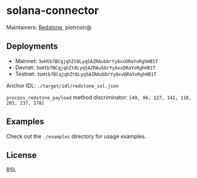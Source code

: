 # solana-connector

Maintainers: [Redstone](https://redstone.finance), piotrostr@

## Deployments

- Mainnet: `3oHtb7BCqjqhZt8LyqSAZRAubbrYy8xvDRaYoRghHB1T`
- Devnet: `3oHtb7BCqjqhZt8LyqSAZRAubbrYy8xvDRaYoRghHB1T`
- Testnet: `3oHtb7BCqjqhZt8LyqSAZRAubbrYy8xvDRaYoRghHB1T`

Anchor IDL: `./target/idl/redstone_sol.json`

`process_redstone_payload` method discriminator: `[49, 96, 127, 141, 118, 203, 237, 178]`

## Examples

Check out the `./examples` directory for usage examples.

## License

BSL
